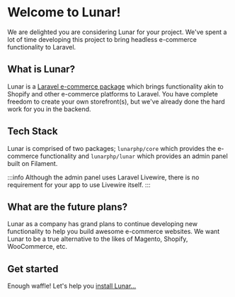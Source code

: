# Welcome to Lunar!

We are delighted you are considering Lunar for your project. We've spent a lot of time developing this project to bring 
headless e-commerce functionality to Laravel.

## What is Lunar?

Lunar is a [Laravel e-commerce package](https://lunarphp.io/) which brings functionality akin to Shopify and other e-commerce platforms 
to Laravel. You have complete freedom to create your own storefront(s), but we've already done the hard work for you in 
the backend.

## Tech Stack

Lunar is comprised of two packages; `lunarphp/core` which provides the e-commerce functionality and `lunarphp/lunar` 
which provides an admin panel built on Filament.

:::info
Although the admin panel uses Laravel Livewire, there is no requirement for your app to use Livewire itself.
:::

## What are the future plans?

Lunar as a company has grand plans to continue developing new functionality to help you build awesome e-commerce 
websites. We want Lunar to be a true alternative to the likes of Magento, Shopify, WooCommerce, etc.

## Get started

Enough waffle! Let's help you [install Lunar...](/core/installation)
